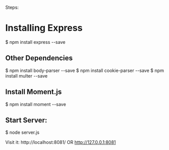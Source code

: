 Steps:

# Installing Express

$ npm install express --save

## Other Dependencies

$ npm install body-parser --save
$ npm install cookie-parser --save
$ npm install multer --save

## Install Moment.js

$ npm install moment --save

## Start Server:

$ node server.js

Visit it: http://localhost:8081/ OR http://127.0.0.1:8081

## 
